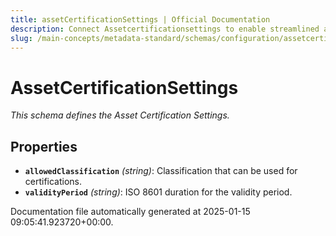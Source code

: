 ```yaml
---
title: assetCertificationSettings | Official Documentation
description: Connect Assetcertificationsettings to enable streamlined access, monitoring, or search of enterprise data using secure and scalable integrations.
slug: /main-concepts/metadata-standard/schemas/configuration/assetcertificationsettings
---
```


# AssetCertificationSettings

*This schema defines the Asset Certification Settings.*

## Properties

- **`allowedClassification`** *(string)*: Classification that can be used for certifications.
- **`validityPeriod`** *(string)*: ISO 8601 duration for the validity period.


Documentation file automatically generated at 2025-01-15 09:05:41.923720+00:00.
